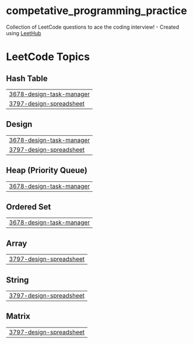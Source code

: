 # competative_programming_practice
Collection of LeetCode questions to ace the coding interview! - Created using [LeetHub](https://github.com/QasimWani/LeetHub)

<!---LeetCode Topics Start-->
# LeetCode Topics
## Hash Table
|  |
| ------- |
| [3678-design-task-manager](https://github.com/addisu-abitew/competative_programming/tree/master/3678-design-task-manager) |
| [3797-design-spreadsheet](https://github.com/addisu-abitew/competative_programming/tree/master/3797-design-spreadsheet) |
## Design
|  |
| ------- |
| [3678-design-task-manager](https://github.com/addisu-abitew/competative_programming/tree/master/3678-design-task-manager) |
| [3797-design-spreadsheet](https://github.com/addisu-abitew/competative_programming/tree/master/3797-design-spreadsheet) |
## Heap (Priority Queue)
|  |
| ------- |
| [3678-design-task-manager](https://github.com/addisu-abitew/competative_programming/tree/master/3678-design-task-manager) |
## Ordered Set
|  |
| ------- |
| [3678-design-task-manager](https://github.com/addisu-abitew/competative_programming/tree/master/3678-design-task-manager) |
## Array
|  |
| ------- |
| [3797-design-spreadsheet](https://github.com/addisu-abitew/competative_programming/tree/master/3797-design-spreadsheet) |
## String
|  |
| ------- |
| [3797-design-spreadsheet](https://github.com/addisu-abitew/competative_programming/tree/master/3797-design-spreadsheet) |
## Matrix
|  |
| ------- |
| [3797-design-spreadsheet](https://github.com/addisu-abitew/competative_programming/tree/master/3797-design-spreadsheet) |
<!---LeetCode Topics End-->